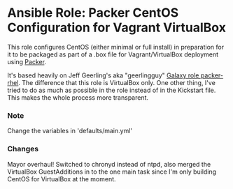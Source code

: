 # Ansible Role: Packer CentOS Configuration for Vagrant VirtualBox

This role configures CentOS (either minimal or full install) in preparation for it to be packaged as part of a .box file for Vagrant/VirtualBox deployment using [Packer](http://www.packer.io/).

It's based heavily on Jeff Geerling's aka "geerlingguy" [Galaxy role packer-rhel](https://galaxy.ansible.com/geerlingguy/packer-rhel/). The difference that this role is VirtualBox only. One other thing, I've tried to do as much as possible in the role instead of in the Kickstart file. This makes the whole process more transparent.

### Note
Change the variables in 'defaults/main.yml'

### Changes
Mayor overhaul! Switched to chronyd instead of ntpd, also merged the VirtualBox GuestAdditions in to the one main task since I'm only building CentOS for VirtualBox at the moment.
